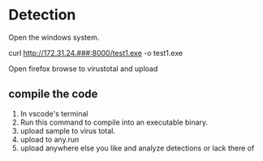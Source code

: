# Detection

Open the windows system.

curl http://172.31.24.###:8000/test1.exe -o test1.exe

Open firefox browse to virustotal and upload



## compile the code

1. In vscode's terminal
2. Run this command to compile into an executable binary.
3. upload sample to virus total.
4. upload to any.run
5. upload anywhere else you like and analyze detections or lack there of


